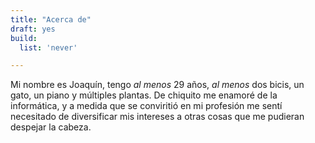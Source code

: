 ```yaml
---
title: "Acerca de"
draft: yes
build:
  list: 'never'

---
```


Mi nombre es Joaquín, tengo _al menos_ 29 años, _al menos_ dos bicis, un gato, un piano y múltiples plantas. De chiquito me enamoré de la informática, y a medida que se conviritió en mi profesión me sentí necesitado de diversificar mis intereses a otras cosas que me pudieran despejar la cabeza. 
